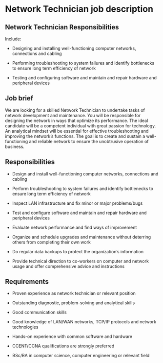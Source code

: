 # Network Technician job description


## Network Technician Responsibilities

Include:

* Designing and installing well-functioning computer networks, connections and cabling

* Performing troubleshooting to system failures and identify bottlenecks to ensure long term efficiency of network

* Testing and configuring software and maintain and repair hardware and peripheral devices


## Job brief

We are looking for a skilled Network Technician to undertake tasks of network development and maintenance. You will be responsible for designing the network in ways that optimize its performance.
The ideal candidate will be a competent individual with great passion for technology. An analytical mindset will be essential for effective troubleshooting and improving the network’s functions.
The goal is to create and sustain a well-functioning and reliable network to ensure the unobtrusive operation of business.


## Responsibilities

* Design and install well-functioning computer networks, connections and cabling

* Perform troubleshooting to system failures and identify bottlenecks to ensure long term efficiency of network

* Inspect LAN infrastructure and fix minor or major problems/bugs

* Test and configure software and maintain and repair hardware and peripheral devices

* Evaluate network performance and find ways of improvement

* Organize and schedule upgrades and maintenance without deterring others from completing their own work

* Do regular data backups to protect the organization’s information

* Provide technical direction to co-workers on computer and network usage and offer comprehensive advice and instructions


## Requirements

* Proven experience as network technician or relevant position

* Outstanding diagnostic, problem-solving and analytical skills

* Good communication skills

* Good knowledge of LAN/WAN networks, TCP/IP protocols and network technologies

* Hands-on experience with common software and hardware

* CCENT/CCNA qualifications are strongly preferred

* BSc/BA in computer science, computer engineering or relevant field
